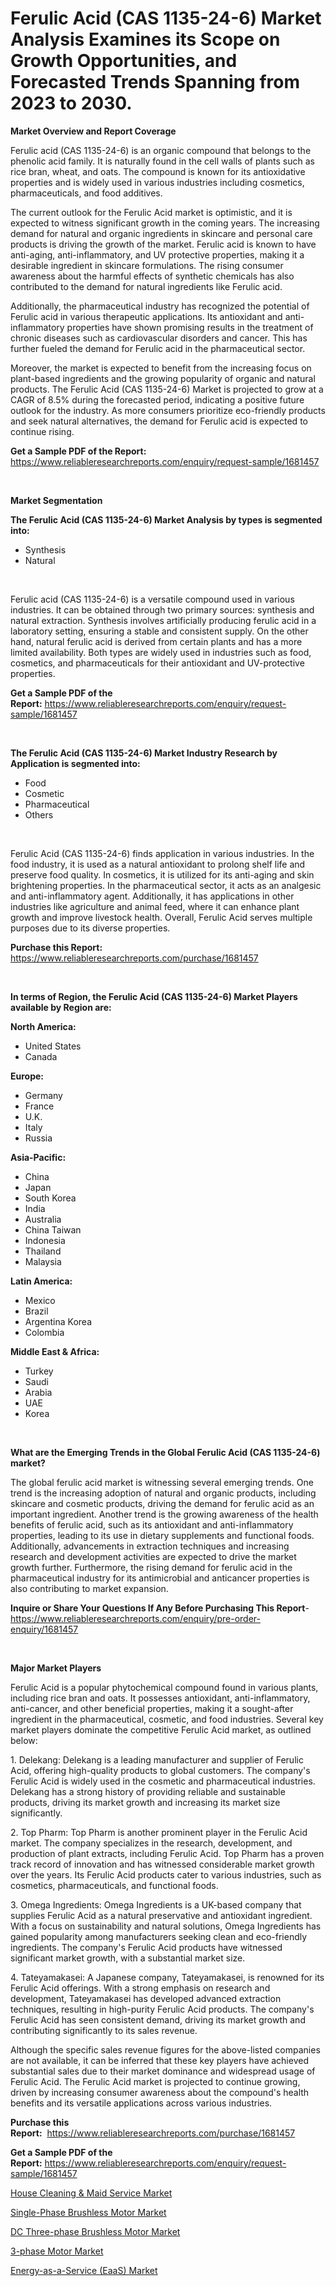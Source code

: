 <p><h1>Ferulic Acid (CAS 1135-24-6) Market Analysis Examines its Scope on Growth Opportunities, and Forecasted Trends Spanning from 2023 to 2030.</h1></p><p><strong>Market Overview and Report Coverage</strong></p>
<p><p>Ferulic acid (CAS 1135-24-6) is an organic compound that belongs to the phenolic acid family. It is naturally found in the cell walls of plants such as rice bran, wheat, and oats. The compound is known for its antioxidative properties and is widely used in various industries including cosmetics, pharmaceuticals, and food additives.</p><p>The current outlook for the Ferulic Acid market is optimistic, and it is expected to witness significant growth in the coming years. The increasing demand for natural and organic ingredients in skincare and personal care products is driving the growth of the market. Ferulic acid is known to have anti-aging, anti-inflammatory, and UV protective properties, making it a desirable ingredient in skincare formulations. The rising consumer awareness about the harmful effects of synthetic chemicals has also contributed to the demand for natural ingredients like Ferulic acid.</p><p>Additionally, the pharmaceutical industry has recognized the potential of Ferulic acid in various therapeutic applications. Its antioxidant and anti-inflammatory properties have shown promising results in the treatment of chronic diseases such as cardiovascular disorders and cancer. This has further fueled the demand for Ferulic acid in the pharmaceutical sector.</p><p>Moreover, the market is expected to benefit from the increasing focus on plant-based ingredients and the growing popularity of organic and natural products. The Ferulic Acid (CAS 1135-24-6) Market is projected to grow at a CAGR of 8.5% during the forecasted period, indicating a positive future outlook for the industry. As more consumers prioritize eco-friendly products and seek natural alternatives, the demand for Ferulic acid is expected to continue rising.</p></p>
<p><strong>Get a Sample PDF of the Report:</strong> <a href="https://www.reliableresearchreports.com/enquiry/request-sample/1681457">https://www.reliableresearchreports.com/enquiry/request-sample/1681457</a></p>
<p>&nbsp;</p>
<p><strong>Market Segmentation</strong></p>
<p><strong>The Ferulic Acid (CAS 1135-24-6) Market Analysis by types is segmented into:</strong></p>
<p><ul><li>Synthesis</li><li>Natural</li></ul></p>
<p>&nbsp;</p>
<p><p>Ferulic acid (CAS 1135-24-6) is a versatile compound used in various industries. It can be obtained through two primary sources: synthesis and natural extraction. Synthesis involves artificially producing ferulic acid in a laboratory setting, ensuring a stable and consistent supply. On the other hand, natural ferulic acid is derived from certain plants and has a more limited availability. Both types are widely used in industries such as food, cosmetics, and pharmaceuticals for their antioxidant and UV-protective properties.</p></p>
<p><strong>Get a Sample PDF of the Report:</strong>&nbsp;<a href="https://www.reliableresearchreports.com/enquiry/request-sample/1681457">https://www.reliableresearchreports.com/enquiry/request-sample/1681457</a></p>
<p>&nbsp;</p>
<p><strong>The Ferulic Acid (CAS 1135-24-6) Market Industry Research by Application is segmented into:</strong></p>
<p><ul><li>Food</li><li>Cosmetic</li><li>Pharmaceutical</li><li>Others</li></ul></p>
<p>&nbsp;</p>
<p><p>Ferulic Acid (CAS 1135-24-6) finds application in various industries. In the food industry, it is used as a natural antioxidant to prolong shelf life and preserve food quality. In cosmetics, it is utilized for its anti-aging and skin brightening properties. In the pharmaceutical sector, it acts as an analgesic and anti-inflammatory agent. Additionally, it has applications in other industries like agriculture and animal feed, where it can enhance plant growth and improve livestock health. Overall, Ferulic Acid serves multiple purposes due to its diverse properties.</p></p>
<p><strong>Purchase this Report:</strong>&nbsp; <a href="https://www.reliableresearchreports.com/purchase/1681457">https://www.reliableresearchreports.com/purchase/1681457</a></p>
<p>&nbsp;</p>
<p><strong>In terms of Region, the Ferulic Acid (CAS 1135-24-6) Market Players available by Region are:</strong></p>
<p>
    <p> <strong> North America: </strong>
        <ul>
            <li>United States</li>
            <li>Canada</li>
        </ul>
        </p> 
    <p> <strong> Europe: </strong>
        <ul>
            <li>Germany</li>
            <li>France</li>
            <li>U.K.</li>
            <li>Italy</li>
            <li>Russia</li>
        </ul>
        </p> 
    <p> <strong> Asia-Pacific: </strong>
        <ul>
            <li>China</li>
            <li>Japan</li>
            <li>South Korea</li>
            <li>India</li>
            <li>Australia</li>
            <li>China Taiwan</li>
            <li>Indonesia</li>
            <li>Thailand</li>
            <li>Malaysia</li>
        </ul>
        </p> 
    <p> <strong> Latin America: </strong>
        <ul>
            <li>Mexico</li>
            <li>Brazil</li>
            <li>Argentina Korea</li>
            <li>Colombia</li>
        </ul>
        </p> 
    <p> <strong> Middle East & Africa: </strong>
        <ul>
            <li>Turkey</li>
            <li>Saudi</li>
            <li>Arabia</li>
            <li>UAE</li>
            <li>Korea</li>
        </ul>
    </p>
    </p>
<p>&nbsp;</p>
<p><strong>What are the Emerging Trends in the Global Ferulic Acid (CAS 1135-24-6) market?</strong></p>
<p><p>The global ferulic acid market is witnessing several emerging trends. One trend is the increasing adoption of natural and organic products, including skincare and cosmetic products, driving the demand for ferulic acid as an important ingredient. Another trend is the growing awareness of the health benefits of ferulic acid, such as its antioxidant and anti-inflammatory properties, leading to its use in dietary supplements and functional foods. Additionally, advancements in extraction techniques and increasing research and development activities are expected to drive the market growth further. Furthermore, the rising demand for ferulic acid in the pharmaceutical industry for its antimicrobial and anticancer properties is also contributing to market expansion.</p></p>
<p><strong>Inquire or Share Your Questions If Any Before Purchasing This Report</strong>- <a href="https://www.reliableresearchreports.com/enquiry/pre-order-enquiry/1681457">https://www.reliableresearchreports.com/enquiry/pre-order-enquiry/1681457</a></p>
<p>&nbsp;</p>
<p><strong>Major Market Players</strong></p>
<p><p>Ferulic Acid is a popular phytochemical compound found in various plants, including rice bran and oats. It possesses antioxidant, anti-inflammatory, anti-cancer, and other beneficial properties, making it a sought-after ingredient in the pharmaceutical, cosmetic, and food industries. Several key market players dominate the competitive Ferulic Acid market, as outlined below:</p><p>1. Delekang: Delekang is a leading manufacturer and supplier of Ferulic Acid, offering high-quality products to global customers. The company's Ferulic Acid is widely used in the cosmetic and pharmaceutical industries. Delekang has a strong history of providing reliable and sustainable products, driving its market growth and increasing its market size significantly.</p><p>2. Top Pharm: Top Pharm is another prominent player in the Ferulic Acid market. The company specializes in the research, development, and production of plant extracts, including Ferulic Acid. Top Pharm has a proven track record of innovation and has witnessed considerable market growth over the years. Its Ferulic Acid products cater to various industries, such as cosmetics, pharmaceuticals, and functional foods.</p><p>3. Omega Ingredients: Omega Ingredients is a UK-based company that supplies Ferulic Acid as a natural preservative and antioxidant ingredient. With a focus on sustainability and natural solutions, Omega Ingredients has gained popularity among manufacturers seeking clean and eco-friendly ingredients. The company's Ferulic Acid products have witnessed significant market growth, with a substantial market size.</p><p>4. Tateyamakasei: A Japanese company, Tateyamakasei, is renowned for its Ferulic Acid offerings. With a strong emphasis on research and development, Tateyamakasei has developed advanced extraction techniques, resulting in high-purity Ferulic Acid products. The company's Ferulic Acid has seen consistent demand, driving its market growth and contributing significantly to its sales revenue.</p><p>Although the specific sales revenue figures for the above-listed companies are not available, it can be inferred that these key players have achieved substantial sales due to their market dominance and widespread usage of Ferulic Acid. The Ferulic Acid market is projected to continue growing, driven by increasing consumer awareness about the compound's health benefits and its versatile applications across various industries.</p></p>
<p><strong>Purchase this Report:</strong>&nbsp;&nbsp;<a href="https://www.reliableresearchreports.com/purchase/1681457">https://www.reliableresearchreports.com/purchase/1681457</a></p>
<p></p>
<p><strong>Get a Sample PDF of the Report:</strong>&nbsp;<a href="https://www.reliableresearchreports.com/enquiry/request-sample/1681457">https://www.reliableresearchreports.com/enquiry/request-sample/1681457</a></p>
<p><p><a href="https://medium.com/@grayceyundt1913/decoding-house-cleaning-amp-maid-service-market-metrics-market-share-trends-and-growth-e07410718e99">House Cleaning & Maid Service Market</a></p><p><a href="https://www.linkedin.com/pulse/single-phase-brushless-motor-market-size-growth-forecast-rx8ze/">Single-Phase Brushless Motor Market</a></p><p><a href="https://www.linkedin.com/pulse/dc-three-phase-brushless-motor-market-size-2023-2030-global-yxqje/">DC Three-phase Brushless Motor Market</a></p><p><a href="https://www.linkedin.com/pulse/3-phase-motor-market-insights-players-forecast-till-2030-8dbte/">3-phase Motor Market</a></p><p><a href="https://medium.com/@heatherhall44/energy-as-a-service-eaas-market-size-growth-forecast-2023-2030-718f8f635e7d">Energy-as-a-Service (EaaS) Market</a></p></p>